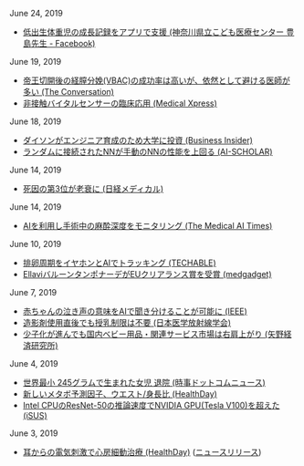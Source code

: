 June 24, 2019
* [低出生体重児の成長記録をアプリで支援 (神奈川県立こども医療センター 豊島先生 - Facebook)](https://facebook.com/groups/216328698412028?view=permalink&id=2543085279069680)

June 19, 2019
* [帝王切開後の経膣分娩(VBAC)の成功率は高いが、依然として避ける医師が多い (The Conversation)](https://theconversation.com/number-of-women-steered-towards-repeat-caesareans-is-much-higher-than-necessary-118140)  
* [非接触バイタルセンサーの臨床応用 (Medical Xpress)](https://medicalxpress.com/news/2019-06-multiple-sensor-fusion-technology-non-contact.html)

June 18, 2019
* [ダイソンがエンジニア育成のため大学に投資 (Business Insider)](https://www.businessinsider.jp/post-192723)  
* [ランダムに接続されたNNが手動のNNの性能を上回る (AI-SCHOLAR)](https://ai-scholar.tech/others/randam-ai-156/)

June 14, 2019
* [死因の第3位が老衰に (日経メディカル)](https://medical.nikkeibp.co.jp/leaf/mem/pub/hotnews/int/201906/561245.html)

June 14, 2019
* [AIを利用し手術中の麻酔深度をモニタリング (The Medical AI Times)](https://aitimes.media/2019/06/14/2976/)

June 10, 2019
* [排卵周期をイヤホンとAIでトラッキング (TECHABLE)](https://techable.jp/archives/100676)  
* [EllaviバルーンタンポナーデがEUクリアランス賞を受賞 (medgadget)](https://www.medgadget.com/2019/06/ellavi-a-cheap-uterine-balloon-tamponade-for-menstrual-bleeding-wins-eu-clearance.html)

June 7, 2019
* [赤ちゃんの泣き声の意味をAIで聞き分けることが可能に (IEEE)](https://ieeexplore.ieee.org/document/8657383)  
* [造影剤使用直後でも授乳制限は不要 (日本医学放射線学会)](http://www.radiology.jp/member_info/safty/20190528_01.html)  
* [少子化が進んでも国内ベビー用品・関連サービス市場は右肩上がり (矢野経済研究所)](https://www.yano.co.jp/press-release/show/press_id/2083)

June 4, 2019
* [世界最小 245グラムで生まれた女児 退院 (時事ドットコムニュース)](https://www.jiji.com/jc/article?k=20190531038674a&g=afp)  
* [新しいメタボ予測因子、ウエスト/身長比 (HealthDay)](http://healthdayjapan.com/2019/05/20/36399/)  
* [Intel CPUのResNet-50の推論速度でNVIDIA GPU(Tesla V100)を超えた (iSUS)](https://www.isus.jp/machine-learning/cpu-outperforms-nvidia-gpu-on-resnet-50-dl-inference/)

June 3, 2019
* [耳からの電気刺激で心房細動治療 (HealthDay)](http://healthdayjapan.com/2019/05/20/36401/) ([ニュースリリース](https://www.hrsonline.org/new-clinical-trial-shows-non-invasive-self-administered-ear-clip-therapy-suppresses-atrial))
